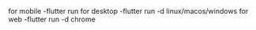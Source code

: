 for mobile -flutter run
for desktop -flutter run -d linux/macos/windows
for web -flutter run -d chrome